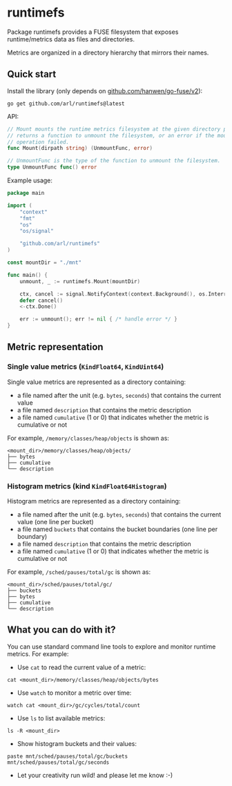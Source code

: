 # runtimefs


Package runtimefs provides a FUSE filesystem that exposes runtime/metrics data as files and directories.

Metrics are organized in a directory hierarchy that mirrors their names.


## Quick start


Install the library (only depends on [github.com/hanwen/go-fuse/v2](github.com/hanwen/go-fuse/v2)):

```
go get github.com/arl/runtimefs@latest
```

API:

```go
// Mount mounts the runtime metrics filesystem at the given directory path. It
// returns a function to unmount the filesystem, or an error if the mount
// operation failed.
func Mount(dirpath string) (UnmountFunc, error)

// UnmountFunc is the type of the function to unmount the filesystem.
type UnmountFunc func() error
```

Example usage:

```go
package main

import (
	"context"
	"fmt"
	"os"
	"os/signal"

	"github.com/arl/runtimefs"
)

const mountDir = "./mnt"

func main() {
	unmount, _ := runtimefs.Mount(mountDir)

	ctx, cancel := signal.NotifyContext(context.Background(), os.Interrupt)
	defer cancel()
	<-ctx.Done()

	err := unmount(); err != nil { /* handle error */ }
}
```

## Metric representation


### Single value metrics (`KindFloat64`, `KindUint64`)

Single value metrics are represented as a directory containing:
 - a file named after the unit (e.g. `bytes`, `seconds`) that contains the current value
 - a file named `description` that contains the metric description
 - a file named `cumulative` (1 or 0) that indicates whether the metric is cumulative or not

For example, `/memory/classes/heap/objects` is shown as:

    <mount_dir>/memory/classes/heap/objects/
    ├── bytes
    ├── cumulative
    └── description


### Histogram metrics (kind `KindFloat64Histogram`)

Histogram metrics are represented as a directory containing:
 - a file named after the unit (e.g. `bytes`, `seconds`) that contains the current value (one line per bucket)
 - a file named `buckets` that contains the bucket boundaries (one line per boundary)
 - a file named `description` that contains the metric description
 - a file named `cumulative` (1 or 0) that indicates whether the metric is cumulative or not

For example, `/sched/pauses/total/gc` is shown as:

    <mount_dir>/sched/pauses/total/gc/
    ├── buckets
    ├── bytes
    ├── cumulative
    └── description



## What you can do with it?

You can use standard command line tools to explore and monitor runtime metrics. For example:

 - Use `cat` to read the current value of a metric:

```
cat <mount_dir>/memory/classes/heap/objects/bytes
```

 - Use `watch` to monitor a metric over time:

```
watch cat <mount_dir>/gc/cycles/total/count
```

 - Use `ls` to list available metrics:

```
ls -R <mount_dir>
```

 - Show histogram buckets and their values:
  
```
paste mnt/sched/pauses/total/gc/buckets mnt/sched/pauses/total/gc/seconds
```

 - Let your creativity run wild! and please let me know :-)
